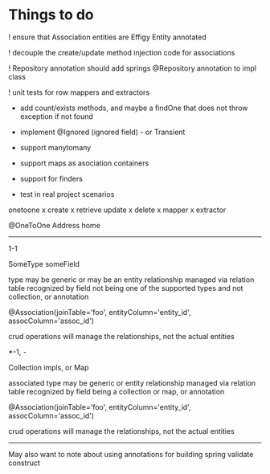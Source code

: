 
# Things to do

! ensure that Association entities are Effigy Entity annotated

! decouple the create/update method injection code for associations

! Repository annotation should add springs @Repository annotation to impl class

! unit tests for row mappers and extractors

- add count/exists methods, and maybe a findOne that does not throw exception if not found

* implement @Ignored (ignored field) - or Transient

* support manytomany
* support maps as asociation containers

* support for finders

* test in real project scenarios


onetoone
x    create
x    retrieve
    update
x    delete
x    mapper
x    extractor

@OneToOne Address home




------------


1-1

SomeType someField

type may be generic or may be an entity
relationship managed via relation table
recognized by field not being one of the supported types and not collection, or annotation

@Association(joinTable='foo', entityColumn='entity_id', assocColumn='assoc_id')

crud operations will manage the relationships, not the actual entities


*-1, *-*

Collection impls, or Map

associated type may be generic or entity
relationship managed via relation table
recognized by field being a collection or map, or annotation

@Association(joinTable='foo', entityColumn='entity_id', assocColumn='assoc_id')

crud operations will manage the relationships, not the actual entities

------

May also want to note about using annotations for building spring validate construct